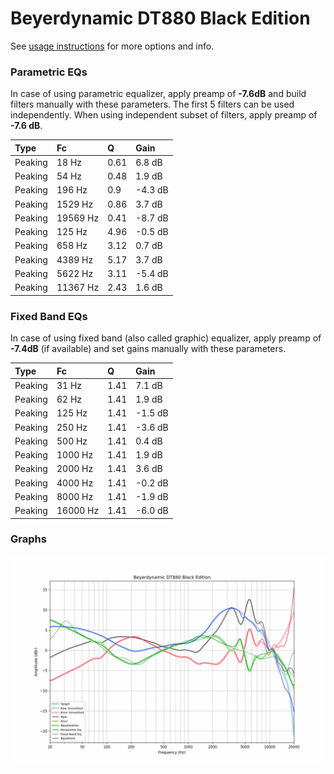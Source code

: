 # Beyerdynamic DT880 Black Edition
See [usage instructions](https://github.com/jaakkopasanen/AutoEq#usage) for more options and info.

### Parametric EQs
In case of using parametric equalizer, apply preamp of **-7.6dB** and build filters manually
with these parameters. The first 5 filters can be used independently.
When using independent subset of filters, apply preamp of **-7.6 dB**.

| Type    | Fc       |    Q | Gain    |
|:--------|:---------|:-----|:--------|
| Peaking | 18 Hz    | 0.61 | 6.8 dB  |
| Peaking | 54 Hz    | 0.48 | 1.9 dB  |
| Peaking | 196 Hz   | 0.9  | -4.3 dB |
| Peaking | 1529 Hz  | 0.86 | 3.7 dB  |
| Peaking | 19569 Hz | 0.41 | -8.7 dB |
| Peaking | 125 Hz   | 4.96 | -0.5 dB |
| Peaking | 658 Hz   | 3.12 | 0.7 dB  |
| Peaking | 4389 Hz  | 5.17 | 3.7 dB  |
| Peaking | 5622 Hz  | 3.11 | -5.4 dB |
| Peaking | 11367 Hz | 2.43 | 1.6 dB  |

### Fixed Band EQs
In case of using fixed band (also called graphic) equalizer, apply preamp of **-7.4dB**
(if available) and set gains manually with these parameters.

| Type    | Fc       |    Q | Gain    |
|:--------|:---------|:-----|:--------|
| Peaking | 31 Hz    | 1.41 | 7.1 dB  |
| Peaking | 62 Hz    | 1.41 | 1.9 dB  |
| Peaking | 125 Hz   | 1.41 | -1.5 dB |
| Peaking | 250 Hz   | 1.41 | -3.6 dB |
| Peaking | 500 Hz   | 1.41 | 0.4 dB  |
| Peaking | 1000 Hz  | 1.41 | 1.9 dB  |
| Peaking | 2000 Hz  | 1.41 | 3.6 dB  |
| Peaking | 4000 Hz  | 1.41 | -0.2 dB |
| Peaking | 8000 Hz  | 1.41 | -1.9 dB |
| Peaking | 16000 Hz | 1.41 | -6.0 dB |

### Graphs
![](./Beyerdynamic%20DT880%20Black%20Edition.png)